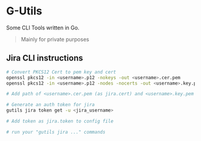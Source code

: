 # G-Utils
Some CLI Tools written in Go.
> Mainly for private purposes

## Jira CLI instructions
```bash
# Convert PKCS12 Cert to pem key and cert
openssl pkcs12 -in <username>.p12 -nokeys -out <username>.cer.pem
openssl pkcs12 -in <username>.p12 -nodes -nocerts -out <username>.key.pem

# Add path of <username>.cer.pem (as jira.cert) and <username>.key.pem (as jira.key) to config file

# Generate an auth token for jira
gutils jira token get -u <jira_username>

# Add token as jira.token to config file

# run your "gutils jira ..." commands
```
